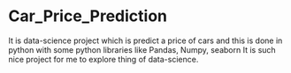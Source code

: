 # Car_Price_Prediction
It is data-science project which is predict a price of cars and this is done in python with some python libraries like Pandas, Numpy, seaborn It is such nice project for me to explore thing of data-science.
